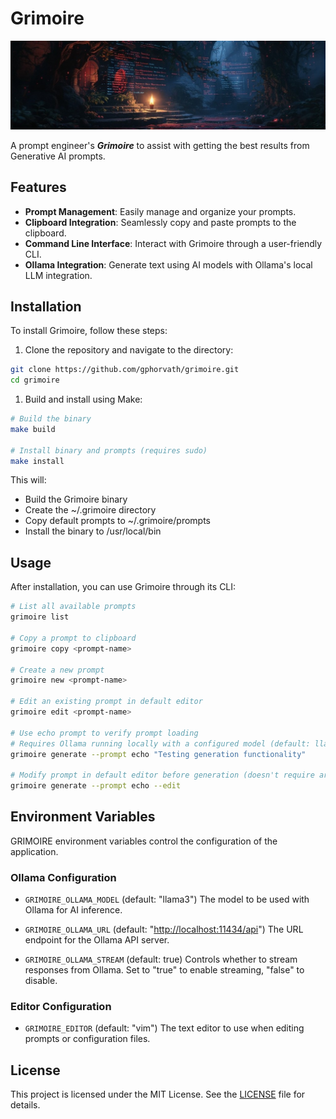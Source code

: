 # Grimoire

![](/docs/images/grimoire.jpeg)

A prompt engineer's ***Grimoire*** to assist with getting the best results from Generative AI prompts.

## Features

- **Prompt Management**: Easily manage and organize your prompts.
- **Clipboard Integration**: Seamlessly copy and paste prompts to the clipboard.
- **Command Line Interface**: Interact with Grimoire through a user-friendly CLI.
- **Ollama Integration**: Generate text using AI models with Ollama's local LLM integration.

## Installation

To install Grimoire, follow these steps:

1. Clone the repository and navigate to the directory:

```sh
git clone https://github.com/gphorvath/grimoire.git
cd grimoire
```

1. Build and install using Make:

```sh
# Build the binary
make build

# Install binary and prompts (requires sudo)
make install
```

This will:

- Build the Grimoire binary
- Create the ~/.grimoire directory
- Copy default prompts to ~/.grimoire/prompts
- Install the binary to /usr/local/bin

## Usage

After installation, you can use Grimoire through its CLI:

```sh
# List all available prompts
grimoire list

# Copy a prompt to clipboard
grimoire copy <prompt-name>

# Create a new prompt
grimoire new <prompt-name>

# Edit an existing prompt in default editor
grimoire edit <prompt-name>

# Use echo prompt to verify prompt loading
# Requires Ollama running locally with a configured model (default: llama3)
grimoire generate --prompt echo "Testing generation functionality"

# Modify prompt in default editor before generation (doesn't require arg)
grimoire generate --prompt echo --edit
```

## Environment Variables

GRIMOIRE environment variables control the configuration of the application.

### Ollama Configuration

- `GRIMOIRE_OLLAMA_MODEL` (default: "llama3")
    The model to be used with Ollama for AI inference.

- `GRIMOIRE_OLLAMA_URL` (default: "<http://localhost:11434/api>")
    The URL endpoint for the Ollama API server.

- `GRIMOIRE_OLLAMA_STREAM` (default: true)
    Controls whether to stream responses from Ollama. Set to "true" to enable streaming, "false" to disable.

### Editor Configuration

- `GRIMOIRE_EDITOR` (default: "vim")
    The text editor to use when editing prompts or configuration files.

## License

This project is licensed under the MIT License. See the [LICENSE](LICENSE) file for details.
